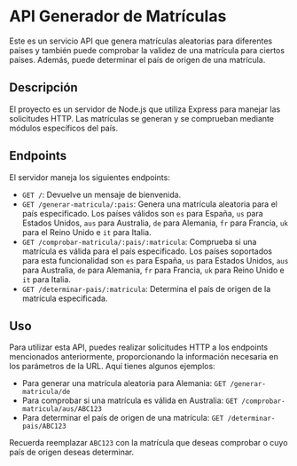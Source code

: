 # API Generador de Matrículas

Este es un servicio API que genera matrículas aleatorias para diferentes países y también puede comprobar la validez de una matrícula para ciertos países. Además, puede determinar el país de origen de una matrícula.

## Descripción

El proyecto es un servidor de Node.js que utiliza Express para manejar las solicitudes HTTP. Las matrículas se generan y se comprueban mediante módulos específicos del país.

## Endpoints

El servidor maneja los siguientes endpoints:

- `GET /`: Devuelve un mensaje de bienvenida.
- `GET /generar-matricula/:pais`: Genera una matrícula aleatoria para el país especificado. Los países válidos son `es` para España, `us` para Estados Unidos, `aus` para Australia, `de` para Alemania, `fr` para Francia, `uk` para el Reino Unido e `it` para Italia.
- `GET /comprobar-matricula/:pais/:matricula`: Comprueba si una matrícula es válida para el país especificado. Los países soportados para esta funcionalidad son `es` para España, `us` para Estados Unidos, `aus` para Australia, `de` para Alemania, `fr` para Francia, `uk` para Reino Unido e `it` para Italia.
- `GET /determinar-pais/:matricula`: Determina el país de origen de la matrícula especificada. 

## Uso

Para utilizar esta API, puedes realizar solicitudes HTTP a los endpoints mencionados anteriormente, proporcionando la información necesaria en los parámetros de la URL. Aquí tienes algunos ejemplos:

- Para generar una matrícula aleatoria para Alemania: `GET /generar-matricula/de`
- Para comprobar si una matrícula es válida en Australia: `GET /comprobar-matricula/aus/ABC123`
- Para determinar el país de origen de una matrícula: `GET /determinar-pais/ABC123`

Recuerda reemplazar `ABC123` con la matrícula que deseas comprobar o cuyo país de origen deseas determinar.

